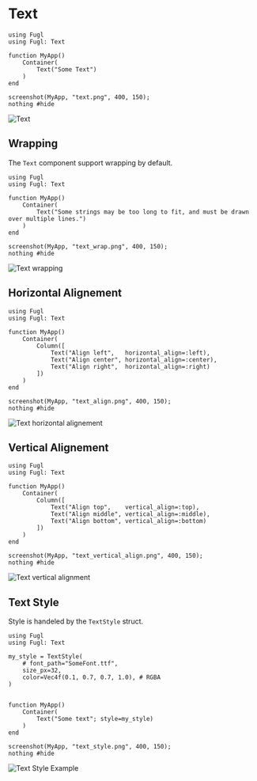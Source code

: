 # Text

``` @example TextExample
using Fugl
using Fugl: Text

function MyApp()
    Container(
        Text("Some Text")
    )
end

screenshot(MyApp, "text.png", 400, 150);
nothing #hide
```

![Text](text.png)

## Wrapping

The `Text` component support wrapping by default.

``` @example TextWrappingExample
using Fugl
using Fugl: Text

function MyApp()
    Container(
        Text("Some strings may be too long to fit, and must be drawn over multiple lines.")
    )
end

screenshot(MyApp, "text_wrap.png", 400, 150);
nothing #hide
```

![Text wrapping](text_wrap.png)

## Horizontal Alignement

``` @example TextAlignement
using Fugl
using Fugl: Text

function MyApp()
    Container(
        Column([
            Text("Align left",   horizontal_align=:left), 
            Text("Align center", horizontal_align=:center), 
            Text("Align right",  horizontal_align=:right)
        ])
    )
end

screenshot(MyApp, "text_align.png", 400, 150);
nothing #hide
```

![Text horizontal alignement](text_align.png)

## Vertical Alignement

``` @example TextVerticalAlignment
using Fugl
using Fugl: Text

function MyApp()
    Container(
        Column([
            Text("Align top",    vertical_align=:top), 
            Text("Align middle", vertical_align=:middle), 
            Text("Align bottom", vertical_align=:bottom)
        ])
    )
end

screenshot(MyApp, "text_vertical_align.png", 400, 150);
nothing #hide
```

![Text vertical alignment](text_vertical_align.png)

## Text Style

Style is handeled by the `TextStyle` struct.

``` @example TextVerticalAlignment
using Fugl
using Fugl: Text

my_style = TextStyle(
    # font_path="SomeFont.ttf",
    size_px=32,
    color=Vec4f(0.1, 0.7, 0.7, 1.0), # RGBA
)


function MyApp()
    Container(
        Text("Some text"; style=my_style)
    )
end

screenshot(MyApp, "text_style.png", 400, 150);
nothing #hide
```

![Text Style Example](text_style.png)
